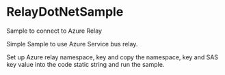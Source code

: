 # RelayDotNetSample
Sample to connect to Azure Relay

Simple Sample to use Azure Service bus relay.

Set up Azure relay namespace, key and copy the namespace, key and SAS key value into the code static string and run the sample.
